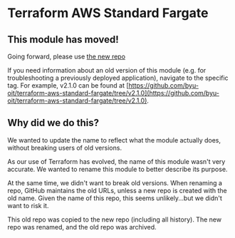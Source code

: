 # Terraform AWS Standard Fargate

## This module has moved!
Going forward, please use [the new repo](https://github.com/byu-oit/terraform-aws-fargate-api/)

If you need information about an old version of this module (e.g. for troubleshooting a previously deployed application), navigate to the specific tag. For example, v2.1.0 can be found at [https://github.com/byu-oit/terraform-aws-standard-fargate/tree/v2.1.0](https://github.com/byu-oit/terraform-aws-standard-fargate/tree/v2.1.0).

## Why did we do this?

We wanted to update the name to reflect what the module actually does, without breaking users of old versions.

As our use of Terraform has evolved, the name of this module wasn't very accurate. We wanted to rename this module to better describe its purpose.

At the same time, we didn't want to break old versions. When renaming a repo, GitHub maintains the old URLs, unless a new repo is created with the old name. Given the name of this repo, this seems unlikely...but we didn't want to risk it.

This old repo was copied to the new repo (including all history). The new repo was renamed, and the old repo was archived.
